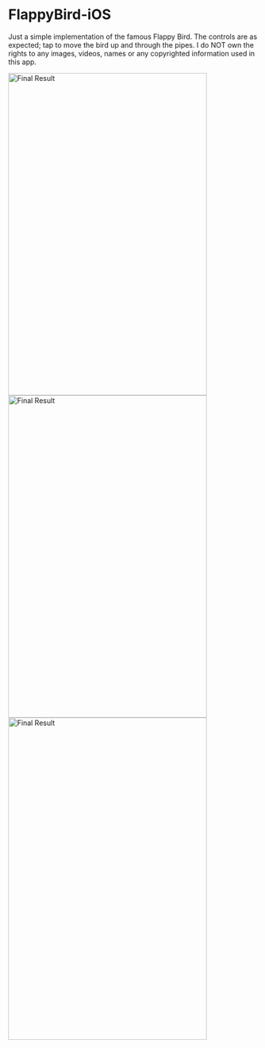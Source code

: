 # FlappyBird-iOS

Just a simple implementation of the famous Flappy Bird. The controls are as expected; tap to move the bird up and through the pipes.
I do NOT own the rights to any images, videos, names or any copyrighted information used in this app.  


<img src="image1.png" alt="Final Result" width="400px;" height="650px;"/>

<img src="image2.png" alt="Final Result" width="400px;" height="650px;"/>

<img src="image3.png" alt="Final Result" width="400px;" height="650px;"/>
